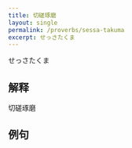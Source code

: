 ```yaml
---
title: 切磋琢磨
layout: single
permalink: /proverbs/sessa-takuma
excerpt: せっさたくま
---
```


せっさたくま

## 解释

切磋琢磨

## 例句

